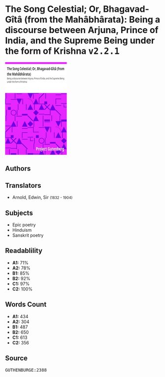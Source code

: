 # The Song Celestial; Or, Bhagavad-Gîtâ (from the Mahâbhârata): Being a discourse between Arjuna, Prince of India, and the Supreme Being under the form of Krishna <kbd>v2.2.1</kbd>

![](./cover.medium.jpg "")

## Authors



## Translators


 - Arnold, Edwin, Sir <small>(1832 - 1904)</small>

## Subjects


 - Epic poetry
 - Hinduism
 - Sanskrit poetry

## Readablility


 - **A1:** 71%
 - **A2:** 78%
 - **B1:** 85%
 - **B2:** 92%
 - **C1:** 97%
 - **C2:** 100%

## Words Count


 - **A1:** 434
 - **A2:** 304
 - **B1:** 487
 - **B2:** 650
 - **C1:** 613
 - **C2:** 356

## Source


<kbd>GUTHENBURGE:2388</kbd>

